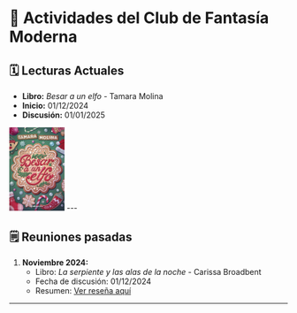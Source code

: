 # 📖 Actividades del Club de Fantasía Moderna

## 🗓️ Lecturas Actuales
- **Libro:** *Besar a un elfo* - Tamara Molina
- **Inicio:** 01/12/2024
- **Discusión:** 01/01/2025
<img src="../../Imagenes/Besar a un elfo.jpg" alt="Besar a un elfo" width="100" />
---

## 🗒️ Reuniones pasadas
1. **Noviembre 2024:**
   - Libro: *La serpiente y las alas de la noche* - Carissa Broadbent
   - Fecha de discusión: 01/12/2024
   - Resumen: [Ver reseña aquí](../../Reseñas/La%20serpiente%20y%20las%20alas%20de%20la%20noche.md)

---

